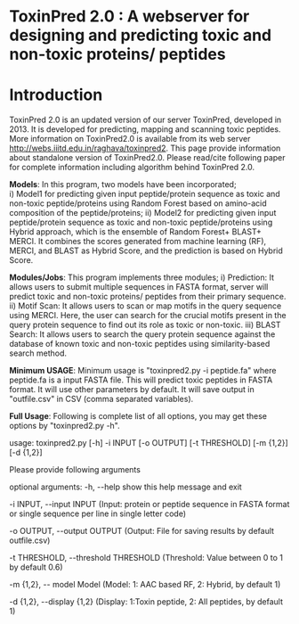 # ToxinPred 2.0 : A webserver for designing and predicting toxic and non-toxic proteins/ peptides

# Introduction
ToxinPred 2.0 is an updated version of our server ToxinPred, developed in 2013. It is developed for predicting, mapping and scanning toxic peptides. More information on ToxinPred2.0 is available from its web server http://webs.iiitd.edu.in/raghava/toxinpred2. This page provide information about standalone version of ToxinPred2.0. Please read/cite following paper for complete information including algorithm behind ToxinPred 2.0.

**Models**: In this program, two models have been incorporated;  
i) Model1 for predicting given input peptide/protein sequence as toxic and non-toxic peptide/proteins using Random Forest based on amino-acid composition of the peptide/proteins; 
ii) Model2 for predicting given input peptide/protein sequence as toxic and non-toxic peptide/proteins using Hybrid approach, which is the ensemble of Random Forest+ BLAST+ MERCI. It combines the scores generated from machine learning (RF), MERCI, and BLAST as Hybrid Score, and the prediction is based on Hybrid Score.

**Modules/Jobs**: This program implements three modules; 
  i) Prediction: It allows users to submit multiple sequences in FASTA format, server will predict toxic and non-toxic proteins/ peptides from their primary sequence.
  ii) Motif Scan: It allows users to scan or map motifs in the query sequence using MERCI. Here, the user can search for the crucial motifs present in the query protein sequence to find out its role as toxic or non-toxic. 
  iii) BLAST Search: It allows users to search the query protein sequence against the database of known toxic and non-toxic peptides using similarity-based search method.
  
**Minimum USAGE**: Minimum usage is "toxinpred2.py -i peptide.fa" where peptide.fa is a input FASTA file. This will predict toxic peptides in FASTA format. It will use other parameters by default. It will save output in "outfile.csv" in CSV (comma separated variables).

**Full Usage**: Following is complete list of all options, you may get these options by "toxinpred2.py -h".

usage: toxinpred2.py [-h] -i INPUT [-o OUTPUT] [-t THRESHOLD] [-m {1,2}] [-d {1,2}]

Please provide following arguments

optional arguments:
  -h, --help            show this help message and exit
  
  -i INPUT, --input INPUT (Input: protein or peptide sequence in FASTA format or single sequence per line in single letter code)
                        
  -o OUTPUT, --output OUTPUT (Output: File for saving results by default outfile.csv)
                        
  -t THRESHOLD, --threshold THRESHOLD (Threshold: Value between 0 to 1 by default 0.6)
                        
  -m {1,2}, -- model Model (Model: 1: AAC based RF, 2: Hybrid, by default 1)
                        
  -d {1,2}, --display {1,2} (Display: 1:Toxin peptide, 2: All peptides, by default 1)
